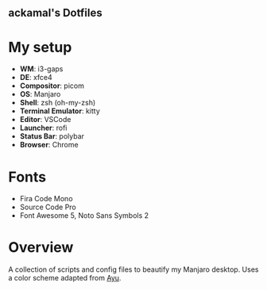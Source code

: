 ## ackamal's Dotfiles

# My setup

- **WM**: i3-gaps
- **DE**: xfce4
- **Compositor**: picom
- **OS**: Manjaro
- **Shell**: zsh (oh-my-zsh)
- **Terminal Emulator**: kitty
- **Editor**: VSCode
- **Launcher**: rofi
- **Status Bar**: polybar
- **Browser**: Chrome

# Fonts

- Fira Code Mono
- Source Code Pro
- Font Awesome 5, Noto Sans Symbols 2

# Overview

A collection of scripts and config files to beautify my Manjaro desktop. Uses
a color scheme adapted from [Ayu](https://github.com/ayu-theme/ayu-colors).

